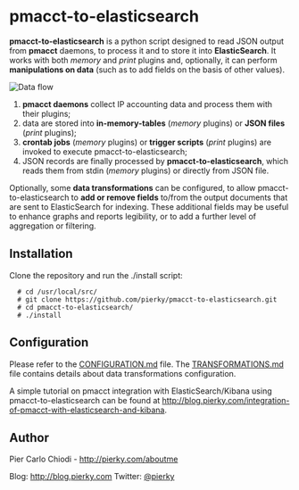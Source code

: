 pmacct-to-elasticsearch
=======================

**pmacct-to-elasticsearch** is a python script designed to read JSON output from **pmacct** daemons, to process it and to store it into **ElasticSearch**. It works with both *memory* and *print* plugins and, optionally, it can perform **manipulations on data** (such as to add fields on the basis of other values).

![Data flow](https://raw.github.com/pierky/pmacct-to-elasticsearch/master/img/data_flow.png)

1. **pmacct daemons** collect IP accounting data and process them with their plugins;
2. data are stored into **in-memory-tables** (*memory* plugins) or **JSON files** (*print* plugins);
3. **crontab jobs** (*memory* plugins) or **trigger scripts** (*print* plugins) are invoked to execute pmacct-to-elasticsearch;
4. JSON records are finally processed by **pmacct-to-elasticsearch**, which reads them from stdin (*memory* plugins) or directly from JSON file.

Optionally, some **data transformations** can be configured, to allow pmacct-to-elasticsearch to **add or remove fields** to/from the output documents that are sent to ElasticSearch for indexing. These additional fields may be useful to enhance graphs and reports legibility, or to add a further level of aggregation or filtering.

## Installation

Clone the repository and run the ./install script:

      # cd /usr/local/src/
      # git clone https://github.com/pierky/pmacct-to-elasticsearch.git
      # cd pmacct-to-elasticsearch/
      # ./install
  
## Configuration

Please refer to the [CONFIGURATION.md](CONFIGURATION.md) file. The [TRANSFORMATIONS.md](TRANSFORMATIONS.md) file contains details about data transformations configuration.

A simple tutorial on pmacct integration with ElasticSearch/Kibana using pmacct-to-elasticsearch can be found at http://blog.pierky.com/integration-of-pmacct-with-elasticsearch-and-kibana.

## Author

Pier Carlo Chiodi - http://pierky.com/aboutme

Blog: http://blog.pierky.com Twitter: [@pierky](http://twitter.com/pierky)

